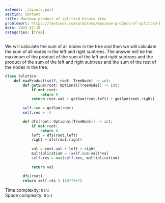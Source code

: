 ```yaml
---
extends: _layouts.post
section: content
title: Maximum product of splitted binary tree
problemUrl: https://leetcode.com/problems/maximum-product-of-splitted-binary-tree/
date: 2022-12-10
categories: [tree]
---
```


We will calculate the sum of all nodes in the tree and then we will calculate the sum of all nodes in the left and right subtrees. The answer will be the maximum of the product of the sum of the left and right subtrees and the product of the sum of the left and right subtrees and the sum of the rest of the nodes in the tree.

```python
class Solution:
    def maxProduct(self, root: TreeNode) -> int:
        def getSum(root: Optional[TreeNode]) -> int:
            if not root:
                return 0
            return root.val + getSum(root.left) + getSum(root.right)
        
        self.sum = getSum(root)
        self.res = -1

        def dfs(root: Optional[TreeNode]) -> int:
            if not root:
                return 0
            left = dfs(root.left)
            right = dfs(root.right)
            
            val = root.val + left + right
            multiplication = (self.sum-val)*val
            self.res = max(self.res, multiplication)
            
            return val
        
        dfs(root)
        return self.res % (10**9+7)
```

Time complexity: `O(n)` <br/>
Space complexity: `O(n)`